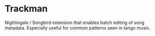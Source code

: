 Trackman
========

Nightingale / Songbird extension that enables batch editing of song metadata. Especially useful for common patterns seen in tango music.
